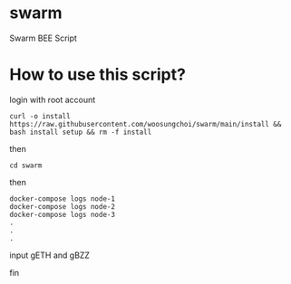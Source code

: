 # swarm
Swarm BEE Script

# How to use this script?

login with root account

```
curl -o install https://raw.githubusercontent.com/woosungchoi/swarm/main/install && bash install setup && rm -f install
```

then

```
cd swarm
```

then

```
docker-compose logs node-1
docker-compose logs node-2
docker-compose logs node-3
.
.
.
```

input gETH and gBZZ

fin